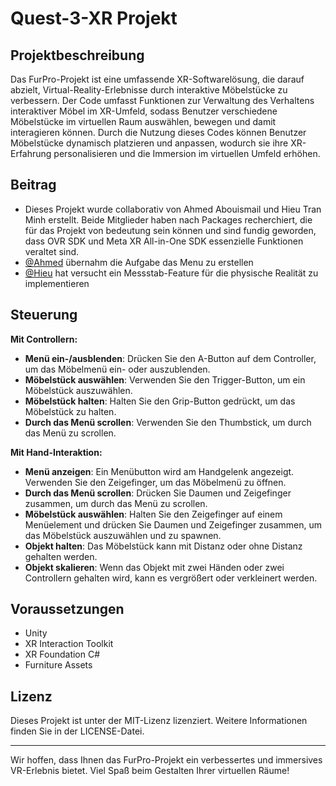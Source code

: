 # Quest-3-XR Projekt

## Projektbeschreibung
Das FurPro-Projekt ist eine umfassende XR-Softwarelösung, die darauf abzielt, Virtual-Reality-Erlebnisse durch interaktive Möbelstücke zu verbessern. Der Code umfasst Funktionen zur Verwaltung des Verhaltens interaktiver Möbel im XR-Umfeld, sodass Benutzer verschiedene Möbelstücke im virtuellen Raum auswählen, bewegen und damit interagieren können. Durch die Nutzung dieses Codes können Benutzer Möbelstücke dynamisch platzieren und anpassen, wodurch sie ihre XR-Erfahrung personalisieren und die Immersion im virtuellen Umfeld erhöhen.

## Beitrag
- Dieses Projekt wurde collaborativ von Ahmed Abouismail und Hieu Tran Minh erstellt.
  Beide Mitglieder haben nach Packages recherchiert, die für das Projekt von bedeutung sein können und sind fundig geworden, dass OVR SDK und Meta XR All-in-One SDK essenzielle   Funktionen veraltet sind.
- [@Ahmed](https://github.com/ahmedAbouismail) übernahm die Aufgabe das Menu zu erstellen
- [@Hieu](https://github.com/IHTM) hat versucht ein Messstab-Feature für die physische Realität zu implementieren

## Steuerung

**Mit Controllern:**
- **Menü ein-/ausblenden**: Drücken Sie den A-Button auf dem Controller, um das Möbelmenü ein- oder auszublenden.
- **Möbelstück auswählen**: Verwenden Sie den Trigger-Button, um ein Möbelstück auszuwählen.
- **Möbelstück halten**: Halten Sie den Grip-Button gedrückt, um das Möbelstück zu halten.
- **Durch das Menü scrollen**: Verwenden Sie den Thumbstick, um durch das Menü zu scrollen.

**Mit Hand-Interaktion:**
- **Menü anzeigen**: Ein Menübutton wird am Handgelenk angezeigt. Verwenden Sie den Zeigefinger, um das Möbelmenü zu öffnen.
- **Durch das Menü scrollen**: Drücken Sie Daumen und Zeigefinger zusammen, um durch das Menü zu scrollen.
- **Möbelstück auswählen**: Halten Sie den Zeigefinger auf einem Menüelement und drücken Sie Daumen und Zeigefinger zusammen, um das Möbelstück auszuwählen und zu spawnen.
- **Objekt halten**: Das Möbelstück kann mit Distanz oder ohne Distanz gehalten werden.
- **Objekt skalieren**: Wenn das Objekt mit zwei Händen oder zwei Controllern gehalten wird, kann es vergrößert oder verkleinert werden.

## Voraussetzungen
- Unity
- XR Interaction Toolkit
- XR Foundation C#
- Furniture Assets


## Lizenz
Dieses Projekt ist unter der MIT-Lizenz lizenziert. Weitere Informationen finden Sie in der LICENSE-Datei.


---

Wir hoffen, dass Ihnen das FurPro-Projekt ein verbessertes und immersives VR-Erlebnis bietet. Viel Spaß beim Gestalten Ihrer virtuellen Räume!

